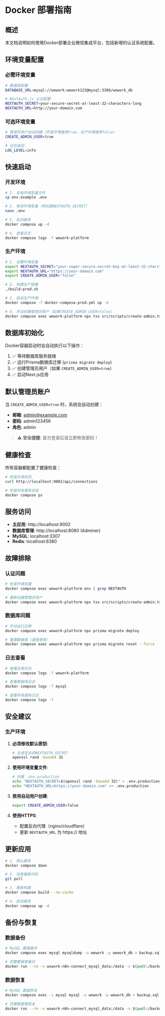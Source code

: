 # Docker 部署指南

## 概述

本文档说明如何使用Docker部署企业微信集成平台，包括新增的认证系统配置。

## 环境变量配置

### 必需环境变量

```bash
# 数据库配置
DATABASE_URL=mysql://wework:wework123@mysql:3306/wework_db

# NextAuth.js 认证配置
NEXTAUTH_SECRET=your-secure-secret-at-least-32-characters-long
NEXTAUTH_URL=http://your-domain.com
```

### 可选环境变量

```bash
# 管理员用户自动创建（开发环境推荐true，生产环境推荐false）
CREATE_ADMIN_USER=true

# 日志级别
LOG_LEVEL=info
```

## 快速启动

### 开发环境

```bash
# 1. 复制环境变量文件
cp env.example .env

# 2. 修改环境变量（特别是NEXTAUTH_SECRET）
nano .env

# 3. 启动服务
docker compose up -d

# 4. 查看日志
docker compose logs -f wework-platform
```

### 生产环境

```bash
# 1. 设置环境变量
export NEXTAUTH_SECRET="your-super-secure-secret-key-at-least-32-chars"
export NEXTAUTH_URL="https://your-domain.com"
export CREATE_ADMIN_USER="false"

# 2. 构建生产镜像
./build-prod.sh

# 3. 启动生产环境
docker compose -f docker-compose.prod.yml up -d

# 4. 手动创建管理员用户（如果CREATE_ADMIN_USER=false）
docker compose exec wework-platform npx tsx src/scripts/create-admin.ts
```

## 数据库初始化

Docker容器启动时会自动执行以下操作：

1. ✅ 等待数据库服务就绪
2. ✅ 运行Prisma数据库迁移 (`prisma migrate deploy`)
3. ✅ 创建管理员用户（如果 `CREATE_ADMIN_USER=true`）
4. ✅ 启动Next.js应用

## 默认管理员账户

当 `CREATE_ADMIN_USER=true` 时，系统会自动创建：

- **邮箱**: admin@example.com
- **密码**: admin123456
- **角色**: admin

> ⚠️ **安全提醒**: 首次登录后请立即修改密码！

## 健康检查

所有容器都配置了健康检查：

```bash
# 检查应用状态
curl http://localhost:9002/api/connections

# 检查所有服务状态
docker compose ps
```

## 服务访问

- **主应用**: http://localhost:9002
- **数据库管理**: http://localhost:8080 (Adminer)
- **MySQL**: localhost:3307
- **Redis**: localhost:6380

## 故障排除

### 认证问题

```bash
# 检查环境变量
docker compose exec wework-platform env | grep NEXTAUTH

# 重新创建管理员用户
docker compose exec wework-platform npx tsx src/scripts/create-admin.ts
```

### 数据库问题

```bash
# 手动运行迁移
docker compose exec wework-platform npx prisma migrate deploy

# 重置数据库（谨慎使用）
docker compose exec wework-platform npx prisma migrate reset --force
```

### 日志查看

```bash
# 查看应用日志
docker compose logs -f wework-platform

# 查看数据库日志
docker compose logs -f mysql

# 查看所有服务日志
docker compose logs -f
```

## 安全建议

### 生产环境

1. **必须修改默认密钥**:
   ```bash
   # 生成安全的NEXTAUTH_SECRET
   openssl rand -base64 32
   ```

2. **使用环境变量文件**:
   ```bash
   # 创建 .env.production
   echo "NEXTAUTH_SECRET=$(openssl rand -base64 32)" > .env.production
   echo "NEXTAUTH_URL=https://your-domain.com" >> .env.production
   ```

3. **禁用自动用户创建**:
   ```bash
   export CREATE_ADMIN_USER=false
   ```

4. **使用HTTPS**:
   - 配置反向代理（nginx/cloudflare）
   - 更新 `NEXTAUTH_URL` 为 https:// 地址

## 更新应用

```bash
# 1. 停止服务
docker compose down

# 2. 拉取最新代码
git pull

# 3. 重新构建
docker compose build --no-cache

# 4. 启动服务
docker compose up -d
```

## 备份与恢复

### 数据备份

```bash
# MySQL 数据备份
docker compose exec mysql mysqldump -u wework -p wework_db > backup.sql

# 完整数据卷备份
docker run --rm -v wxwork-n8n-connect_mysql_data:/data -v $(pwd):/backup alpine tar czf /backup/mysql_backup.tar.gz -C /data .
```

### 数据恢复

```bash
# MySQL 数据恢复
docker compose exec -i mysql mysql -u wework -p wework_db < backup.sql

# 完整数据卷恢复
docker run --rm -v wxwork-n8n-connect_mysql_data:/data -v $(pwd):/backup alpine tar xzf /backup/mysql_backup.tar.gz -C /data
``` 